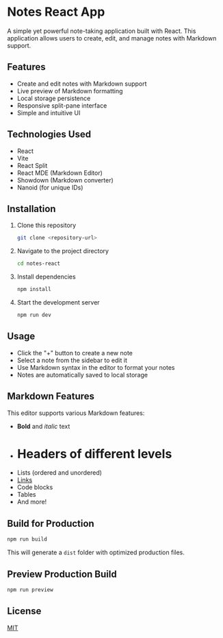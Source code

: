 # Notes React App

A simple yet powerful note-taking application built with React. This application allows users to create, edit, and manage notes with Markdown support.

## Features

- Create and edit notes with Markdown support
- Live preview of Markdown formatting
- Local storage persistence
- Responsive split-pane interface
- Simple and intuitive UI

## Technologies Used

- React
- Vite
- React Split
- React MDE (Markdown Editor)
- Showdown (Markdown converter)
- Nanoid (for unique IDs)

## Installation

1. Clone this repository
   ```bash
   git clone <repository-url>
   ```

2. Navigate to the project directory
   ```bash
   cd notes-react
   ```

3. Install dependencies
   ```bash
   npm install
   ```

4. Start the development server
   ```bash
   npm run dev
   ```

## Usage

- Click the "+" button to create a new note
- Select a note from the sidebar to edit it
- Use Markdown syntax in the editor to format your notes
- Notes are automatically saved to local storage

## Markdown Features

This editor supports various Markdown features:

- **Bold** and *italic* text
- # Headers of different levels
- Lists (ordered and unordered)
- [Links](https://example.com)
- Code blocks
- Tables
- And more!

## Build for Production

```bash
npm run build
```

This will generate a `dist` folder with optimized production files.

## Preview Production Build

```bash
npm run preview
```

## License

[MIT](https://choosealicense.com/licenses/mit/)
